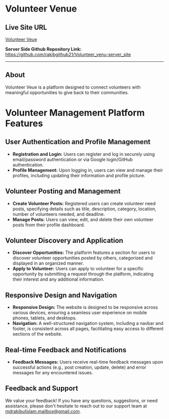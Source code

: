 # Volunteer Venue

## Live Site URL
[Volunteer Veue](https://volunteer-venu-a11.web.app/)

**Server Side Github Repository Link:** https://github.com/rakibgithub21/Volunteer_venu-server_site

---
## About
Volunteer Veue is a platform designed to connect volunteers with meaningful opportunities to give back to their communities.



# Volunteer Management Platform Features

## User Authentication and Profile Management

- **Registration and Login:** Users can register and log in securely using email/password authentication or via Google login/GitHub authentication.
- **Profile Management:** Upon logging in, users can view and manage their profiles, including updating their information and profile picture.

## Volunteer Posting and Management

- **Create Volunteer Posts:** Registered users can create volunteer need posts, specifying details such as title, description, category, location, number of volunteers needed, and deadline.
- **Manage Posts:** Users can view, edit, and delete their own volunteer posts from their profile dashboard.

## Volunteer Discovery and Application

- **Discover Opportunities:** The platform features a section for users to discover volunteer opportunities posted by others, categorized and displayed in an organized manner.
- **Apply to Volunteer:** Users can apply to volunteer for a specific opportunity by submitting a request through the platform, indicating their interest and any additional information.

## Responsive Design and Navigation

- **Responsive Design:** The website is designed to be responsive across various devices, ensuring a seamless user experience on mobile phones, tablets, and desktops.
- **Navigation:** A well-structured navigation system, including a navbar and footer, is consistent across all pages, facilitating easy access to different sections of the website.

## Real-time Feedback and Notifications

- **Feedback Messages:** Users receive real-time feedback messages upon successful actions (e.g., post creation, update, delete) and error messages for any encountered issues.

## Feedback and Support

We value your feedback! If you have any questions, suggestions, or need assistance, please don't hesitate to reach out to our support team at mdrakibulislam.mailbox@gmail.com.
